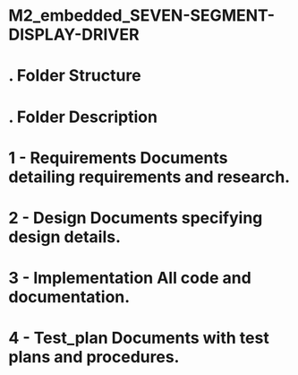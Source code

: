 # M2_embedded_SEVEN-SEGMENT-DISPLAY-DRIVER







# . Folder Structure #
# . Folder Description #
# 1 - Requirements Documents detailing requirements and research. #
# 2 - Design Documents specifying design details. #
# 3 - Implementation All code and documentation. #
# 4 - Test_plan Documents with test plans and procedures. #


